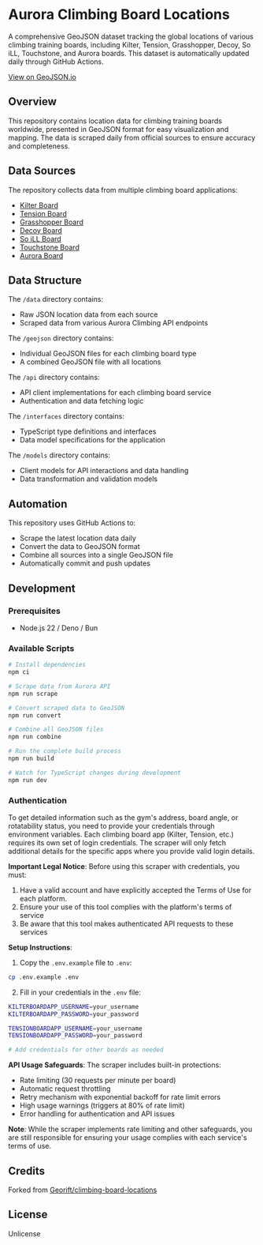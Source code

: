 # Aurora Climbing Board Locations

A comprehensive GeoJSON dataset tracking the global locations of various
climbing training boards, including Kilter, Tension, Grasshopper, Decoy, So iLL,
Touchstone, and Aurora boards. This dataset is automatically updated daily
through GitHub Actions.

[View on GeoJSON.io](https://geojson.io/#id=github:Stevie-Ray/hangtime-aurora-climbing-boards/blob/main/geojson/combined.geojson)

## Overview

This repository contains location data for climbing training boards worldwide,
presented in GeoJSON format for easy visualization and mapping. The data is
scraped daily from official sources to ensure accuracy and completeness.

## Data Sources

The repository collects data from multiple climbing board applications:

- [Kilter Board](https://geojson.io/#id=github:Stevie-Ray/hangtime-aurora-climbing-boards/blob/main/geojson/kilterboardapp.geojson)
- [Tension Board](https://geojson.io/#id=github:Stevie-Ray/hangtime-aurora-climbing-boards/blob/main/geojson/tensionboardapp2.geojson)
- [Grasshopper Board](https://geojson.io/#id=github:Stevie-Ray/hangtime-aurora-climbing-boards/blob/main/geojson/grasshopperboardapp.geojson)
- [Decoy Board](https://geojson.io/#id=github:Stevie-Ray/hangtime-aurora-climbing-boards/blob/main/geojson/decoyboardapp.geojson)
- [So iLL Board](https://geojson.io/#id=github:Stevie-Ray/hangtime-aurora-climbing-boards/blob/main/geojson/soillboardapp.geojson)
- [Touchstone Board](https://geojson.io/#id=github:Stevie-Ray/hangtime-aurora-climbing-boards/blob/main/geojson/touchstoneboardapp.geojson)
- [Aurora Board](https://geojson.io/#id=github:Stevie-Ray/hangtime-aurora-climbing-boards/blob/main/geojson/auroraboardapp.geojson)

## Data Structure

The `/data` directory contains:

- Raw JSON location data from each source
- Scraped data from various Aurora Climbing API endpoints

The `/geojson` directory contains:

- Individual GeoJSON files for each climbing board type
- A combined GeoJSON file with all locations

The `/api` directory contains:

- API client implementations for each climbing board service
- Authentication and data fetching logic

The `/interfaces` directory contains:

- TypeScript type definitions and interfaces
- Data model specifications for the application

The `/models` directory contains:

- Client models for API interactions and data handling
- Data transformation and validation models

## Automation

This repository uses GitHub Actions to:

- Scrape the latest location data daily
- Convert the data to GeoJSON format
- Combine all sources into a single GeoJSON file
- Automatically commit and push updates

## Development

### Prerequisites

- Node.js 22 / Deno / Bun

### Available Scripts

```bash
# Install dependencies
npm ci

# Scrape data from Aurora API
npm run scrape

# Convert scraped data to GeoJSON
npm run convert

# Combine all GeoJSON files
npm run combine

# Run the complete build process
npm run build

# Watch for TypeScript changes during development
npm run dev
```

### Authentication

To get detailed information such as the gym's address, board angle, or
rotatability status, you need to provide your credentials through environment
variables. Each climbing board app (Kilter, Tension, etc.) requires its own set
of login credentials. The scraper will only fetch additional details for the
specific apps where you provide valid login details.

**Important Legal Notice**: Before using this scraper with credentials, you
must:

1. Have a valid account and have explicitly accepted the Terms of Use for each
   platform.
2. Ensure your use of this tool complies with the platform's terms of service
3. Be aware that this tool makes authenticated API requests to these services

**Setup Instructions**:

1. Copy the `.env.example` file to `.env`:

```bash
cp .env.example .env
```

2. Fill in your credentials in the `.env` file:

```bash
KILTERBOARDAPP_USERNAME=your_username
KILTERBOARDAPP_PASSWORD=your_password

TENSIONBOARDAPP_USERNAME=your_username
TENSIONBOARDAPP_PASSWORD=your_password

# Add credentials for other boards as needed
```

**API Usage Safeguards**: The scraper includes built-in protections:

- Rate limiting (30 requests per minute per board)
- Automatic request throttling
- Retry mechanism with exponential backoff for rate limit errors
- High usage warnings (triggers at 80% of rate limit)
- Error handling for authentication and API issues

**Note**: While the scraper implements rate limiting and other safeguards, you
are still responsible for ensuring your usage complies with each service's terms
of use.

## Credits

Forked from
[Georift/climbing-board-locations](https://github.com/Georift/climbing-board-locations)

## License

Unlicense
